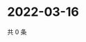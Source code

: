 # 2022-03-16

共 0 条

<!-- BEGIN WEIBO -->
<!-- 最后更新时间 Wed Mar 16 2022 13:14:09 GMT+0800 (China Standard Time) -->

<!-- END WEIBO -->

